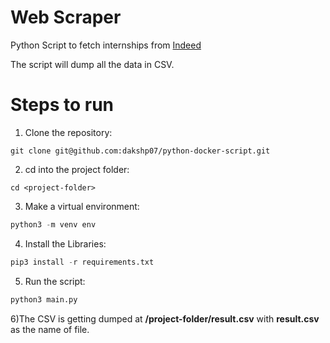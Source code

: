 # Web Scraper
Python Script to fetch internships from [Indeed](https://in.indeed.com/) 

The script will dump all the data in CSV.

# Steps to run
1) Clone the repository:
```git
git clone git@github.com:dakshp07/python-docker-script.git
```
2) cd into the project folder:
```
cd <project-folder>
```
3) Make a virtual environment:
```python
python3 -m venv env
```
4) Install the Libraries:
```python
pip3 install -r requirements.txt
``` 
5) Run the script:
```python
python3 main.py
```
6)The CSV is getting dumped at **/project-folder/result.csv** with **result.csv** as the name of file.
